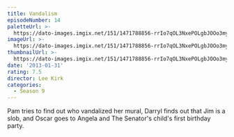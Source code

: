 ```yaml
---
title: Vandalism
episodeNumber: 14
paletteUrl: >-
  https://dato-images.imgix.net/151/1471788856-rrIo7qOL3NxePOLgbJOOo3myG7v.jpg?auto=enhance&ch=DPR%2CWidth&palette=json
imageUrl: >-
  https://dato-images.imgix.net/151/1471788856-rrIo7qOL3NxePOLgbJOOo3myG7v.jpg?auto=compress%2Cformat&ch=DPR%2CWidth&w=500
thumbnailUrl: >-
  https://dato-images.imgix.net/151/1471788856-rrIo7qOL3NxePOLgbJOOo3myG7v.jpg?auto=enhance&ch=DPR%2CWidth&fit=crop&fm=jpg&h=280&w=500
date: '2013-01-31'
rating: 7.5
director: Lee Kirk
categories:
  - Season 9
---
```


Pam tries to find out who vandalized her mural, Darryl finds out that Jim is a slob, and Oscar goes to Angela and The Senator's child's first birthday party.